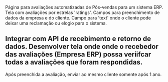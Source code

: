 Página para avaliações automatizadas de Pós-vendas para um sistema ERP. 
Tela com avaliações por estrelas 'ratings'. 
Campos para preenchimento de dados da empresa e do cliente. 
Campo para 'text' onde o cliente pode deixar uma reclamação ou elogio para o sistema. 

Integrar com API de recebimento e retorno de dados. 
Desenvolver tela onde onde o recebedor das avaliações (Empresa ERP) possa veriifcar todas a avaliações que foram respondidas. 
------------

Após preenchida a avaliação, enviar ao mesmo cliente somente após 1 ano. 
